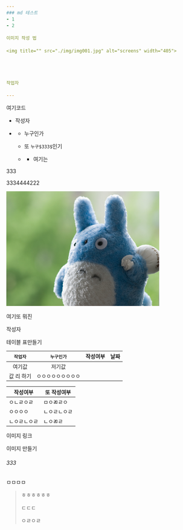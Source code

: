 ```yaml
---
### md 테스트
- 1
- 2

이미지 작성 법

<img title="" src="./img/img001.jpg" alt="screens" width="405">




작업자

---
```


여기코드

- 작성자

- - 누구인가
  
  - 또 `누구$333$`인기
  
  - - 여기는 

$333$

$3334444222$



<img title="" src="./img/img001.jpg" alt="screens" width="405">





여기또 뭐진



작성자

테이블 표만들기

| `작업자`  | `누구인가`    | 작성여부 | 날짜  |
|:------:|:---------:| ---- | --- |
| 여기값    | 저기값       |      |     |
| 값 리 하기 | ㅇㅇㅇㅇㅇㅇㅇㅇㅇ |      |     |

| 작성여부   | 또 작성여부 |
| ------ | ------ |
| ㅇㄴㄹㅇㄹ  | ㅁㅇㄻㄹㅇ  |
| ㅇㅇㅇㅇ   | ㄴㅇㄹㄴㅇㄹ |
| ㄴㅇㄹㄴㅇㄹ | ㄴㅇㄻㄹ   |

이미지 링크

이미지 만들기

###### 333

<div>
    ㅁㅁㅁㅁ
</div>

> ㅎㅎㅎㅎㅎㅎ
> 
> ㄷㄷㄷ
> 
> ㅇㄹㅇㄹ
